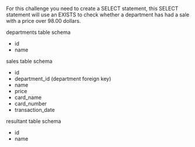 For this challenge you need to create a SELECT statement, this SELECT statement will use an EXISTS to check whether a department has had a sale with a price over 98.00 dollars.

departments table schema
- id
- name

sales table schema
- id
- department_id (department foreign key)
- name
- price
- card_name
- card_number
- transaction_date

resultant table schema
- id
- name
